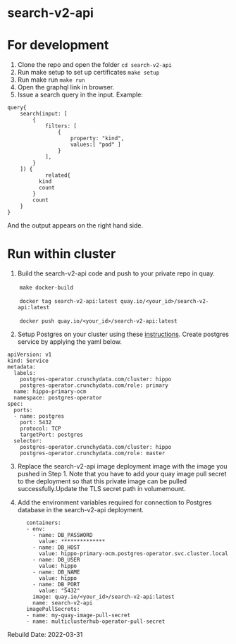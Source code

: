 # search-v2-api
For development
===============
1. Clone the repo and open the folder
`cd search-v2-api`
2. Run make setup to set up certificates
`make setup`
3. Run make run
`make run`
4. Open the graphql link in browser.
5. Issue a search query in the input.
Example:
```
query{
    search(input: [
        {
            filters: [
                {
                    property: "kind",
                    values:[ "pod" ]
                }
            ],
        }
    ]) {
    		related{
          kind
          count
        }
        count 
    }
}
```
And the output appears on the right hand side.


  
Run within cluster
==================

1. Build the search-v2-api code and push to your private repo in quay.

   &nbsp;`make docker-build`

   &nbsp;`docker tag search-v2-api:latest quay.io/<your_id>/search-v2-api:latest`  

   &nbsp;`docker push quay.io/<your_id>/search-v2-api:latest`  

2. Setup Postgres on your cluster using these [instructions](https://access.crunchydata.com/documentation/postgres-operator/v5/quickstart/). Create postgres service by applying the yaml below.
```
apiVersion: v1
kind: Service
metadata:
  labels:
    postgres-operator.crunchydata.com/cluster: hippo
    postgres-operator.crunchydata.com/role: primary
  name: hippo-primary-ocm
  namespace: postgres-operator
spec:
  ports:
  - name: postgres
    port: 5432
    protocol: TCP
    targetPort: postgres
  selector:
    postgres-operator.crunchydata.com/cluster: hippo
    postgres-operator.crunchydata.com/role: master
```

3. Replace the search-v2-api image deployment image with the image you pushed in Step 1. Note that you have to add your quay image pull secret to the deployment so that this private image can be pulled successfully.Update the TLS secret path in volumemount.

4. Add the environment variables required for connection to Postgres database in the search-v2-api deployment.

```
      containers:
      - env:
        - name: DB_PASSWORD
          value: **************
        - name: DB_HOST
          value: hippo-primary-ocm.postgres-operator.svc.cluster.local
        - name: DB_USER
          value: hippo
        - name: DB_NAME
          value: hippo
        - name: DB_PORT
          value: "5432"
        image: quay.io/<your_id>/search-v2-api:latest
        name: search-v2-api
      imagePullSecrets:
      - name: my-quay-image-pull-secret
      - name: multiclusterhub-operator-pull-secret
```

Rebuild Date: 2022-03-31
